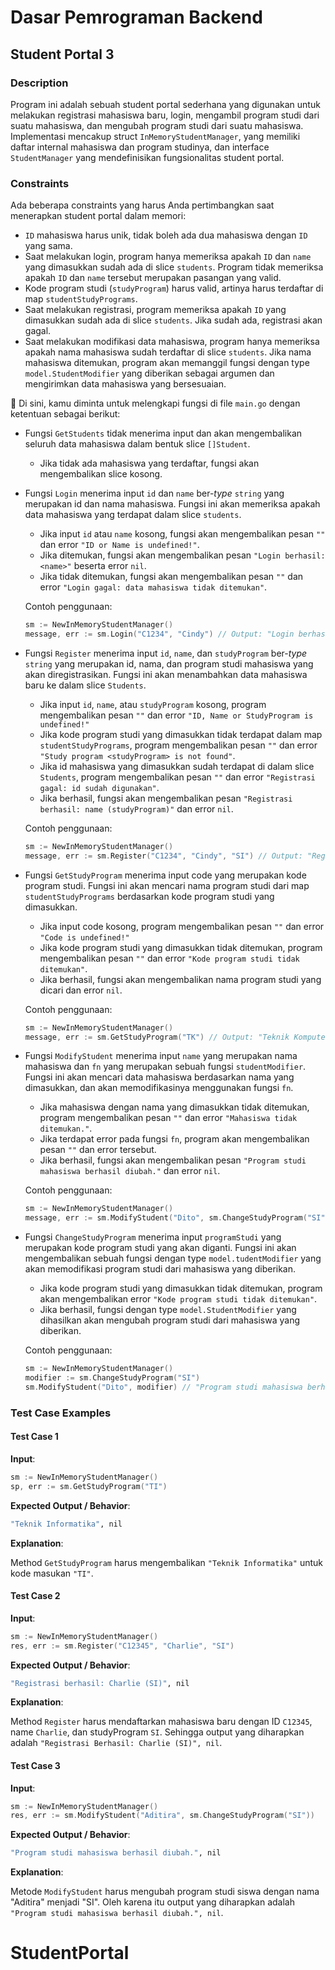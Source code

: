 # Dasar Pemrograman Backend

## Student Portal 3

### Description

Program ini adalah sebuah student portal sederhana yang digunakan untuk melakukan registrasi mahasiswa baru, login, mengambil program studi dari suatu mahasiswa, dan mengubah program studi dari suatu mahasiswa. Implementasi mencakup struct `InMemoryStudentManager`, yang memiliki daftar internal mahasiswa dan program studinya, dan interface `StudentManager` yang mendefinisikan fungsionalitas student portal.

### Constraints

Ada beberapa constraints yang harus Anda pertimbangkan saat menerapkan student portal dalam memori:

- `ID` mahasiswa harus unik, tidak boleh ada dua mahasiswa dengan `ID` yang sama.
- Saat melakukan login, program hanya memeriksa apakah `ID` dan `name` yang dimasukkan sudah ada di slice `students`. Program tidak memeriksa apakah `ID` dan `name` tersebut merupakan pasangan yang valid.
- Kode program studi (`studyProgram`) harus valid, artinya harus terdaftar di map `studentStudyPrograms`.
- Saat melakukan registrasi, program memeriksa apakah `ID` yang dimasukkan sudah ada di slice `students`. Jika sudah ada, registrasi akan gagal.
- Saat melakukan modifikasi data mahasiswa, program hanya memeriksa apakah nama mahasiswa sudah terdaftar di slice `students`. Jika nama mahasiswa ditemukan, program akan memanggil fungsi dengan type `model.StudentModifier` yang diberikan sebagai argumen dan mengirimkan data mahasiswa yang bersesuaian.

📝 Di sini, kamu diminta untuk melengkapi fungsi di file `main.go` dengan ketentuan sebagai berikut:

- Fungsi `GetStudents` tidak menerima input dan akan mengembalikan seluruh data mahasiswa dalam bentuk slice `[]Student`.
  - Jika tidak ada mahasiswa yang terdaftar, fungsi akan mengembalikan slice kosong.

- Fungsi `Login` menerima input `id` dan `name` ber-_type_ `string` yang merupakan id dan nama mahasiswa. Fungsi ini akan memeriksa apakah data mahasiswa yang terdapat dalam slice `students`.
  - Jika input `id` atau `name` kosong, fungsi akan mengembalikan pesan `""` dan error `"ID or Name is undefined!"`.
  - Jika ditemukan, fungsi akan mengembalikan pesan `"Login berhasil: <name>"` beserta error `nil`.
  - Jika tidak ditemukan, fungsi akan mengembalikan pesan `""` dan error `"Login gagal: data mahasiswa tidak ditemukan"`.

  Contoh penggunaan:
  
    ```go
    sm := NewInMemoryStudentManager()
    message, err := sm.Login("C1234", "Cindy") // Output: "Login berhasil: Cindy", nil
    ```

- Fungsi `Register` menerima input `id`, `name`, dan `studyProgram` ber-_type_ `string` yang merupakan id, nama, dan program studi mahasiswa yang akan diregistrasikan. Fungsi ini akan menambahkan data mahasiswa baru ke dalam slice `Students`.
  - Jika input `id`, `name`, atau `studyProgram` kosong, program mengembalikan pesan `""` dan error `"ID, Name or StudyProgram is undefined!"`
  - Jika kode program studi yang dimasukkan tidak terdapat dalam map `studentStudyPrograms`, program mengembalikan pesan `""` dan error `"Study program <studyProgram> is not found"`.
  - Jika id mahasiswa yang dimasukkan sudah terdapat di dalam slice `Students`, program mengembalikan pesan `""` dan error `"Registrasi gagal: id sudah digunakan"`.
  - Jika berhasil, fungsi akan mengembalikan pesan `"Registrasi berhasil: name (studyProgram)"` dan error `nil`.

  Contoh penggunaan:

    ```go
    sm := NewInMemoryStudentManager()
    message, err := sm.Register("C1234", "Cindy", "SI") // Output: "Registrasi berhasil: Cindy (Sistem Informasi)", nil
    ```

- Fungsi `GetStudyProgram` menerima input code yang merupakan kode program studi. Fungsi ini akan mencari nama program studi dari map `studentStudyPrograms` berdasarkan kode program studi yang dimasukkan.
  - Jika input code kosong, program mengembalikan pesan `""` dan error `"Code is undefined!"`
  - Jika kode program studi yang dimasukkan tidak ditemukan, program mengembalikan pesan `""` dan error `"Kode program studi tidak ditemukan"`.
  - Jika berhasil, fungsi akan mengembalikan nama program studi yang dicari dan error `nil`.

  Contoh penggunaan:

  ```go
  sm := NewInMemoryStudentManager()
  message, err := sm.GetStudyProgram("TK") // Output: "Teknik Komputer", nil
  ```

- Fungsi `ModifyStudent` menerima input `name` yang merupakan nama mahasiswa dan `fn` yang merupakan sebuah fungsi `studentModifier`. Fungsi ini akan mencari data mahasiswa berdasarkan nama yang dimasukkan, dan akan memodifikasinya menggunakan fungsi `fn`.
  - Jika mahasiswa dengan nama yang dimasukkan tidak ditemukan, program mengembalikan pesan `""` dan error `"Mahasiswa tidak ditemukan."`.
  - Jika terdapat error pada fungsi `fn`, program akan mengembalikan pesan `""` dan error tersebut.
  - Jika berhasil, fungsi akan mengembalikan pesan `"Program studi mahasiswa berhasil diubah."` dan error `nil`.

  Contoh penggunaan:

  ```go
  sm := NewInMemoryStudentManager()
  message, err := sm.ModifyStudent("Dito", sm.ChangeStudyProgram("SI")) // Output: "Program studi mahasiswa berhasil diubah.", error
  ```

- Fungsi `ChangeStudyProgram` menerima input `programStudi` yang merupakan kode program studi yang akan diganti. Fungsi ini akan mengembalikan sebuah fungsi dengan type `model.tudentModifier` yang akan memodifikasi program studi dari mahasiswa yang diberikan.
  - Jika kode program studi yang dimasukkan tidak ditemukan, program akan mengembalikan error `"Kode program studi tidak ditemukan"`.
  - Jika berhasil, fungsi dengan type `model.StudentModifier` yang dihasilkan akan mengubah program studi dari mahasiswa yang diberikan.

  Contoh penggunaan:

  ```go
  sm := NewInMemoryStudentManager()
  modifier := sm.ChangeStudyProgram("SI")
  sm.ModifyStudent("Dito", modifier) // "Program studi mahasiswa berhasil
  ```

### Test Case Examples

#### Test Case 1

**Input**:

```go
sm := NewInMemoryStudentManager()
sp, err := sm.GetStudyProgram("TI")
```

**Expected Output / Behavior**:

```bash
"Teknik Informatika", nil
```

**Explanation**:

Method `GetStudyProgram` harus mengembalikan `"Teknik Informatika"` untuk kode masukan `"TI"`.

#### Test Case 2

**Input**:

```go
sm := NewInMemoryStudentManager()
res, err := sm.Register("C12345", "Charlie", "SI")
```

**Expected Output / Behavior**:

```bash
"Registrasi berhasil: Charlie (SI)", nil
```

**Explanation**:

Method `Register` harus mendaftarkan mahasiswa baru dengan ID `C12345`, name `Charlie`, dan studyProgram `SI`. Sehingga output yang diharapkan adalah `"Registrasi Berhasil: Charlie (SI)", nil`.

#### Test Case 3

**Input**:

```go
sm := NewInMemoryStudentManager()
res, err := sm.ModifyStudent("Aditira", sm.ChangeStudyProgram("SI"))
```

**Expected Output / Behavior**:

```bash
"Program studi mahasiswa berhasil diubah.", nil
```

**Explanation**:

Metode `ModifyStudent` harus mengubah program studi siswa dengan nama "Aditira" menjadi "SI". Oleh karena itu output yang diharapkan adalah `"Program studi mahasiswa berhasil diubah.", nil`.
# StudentPortal
